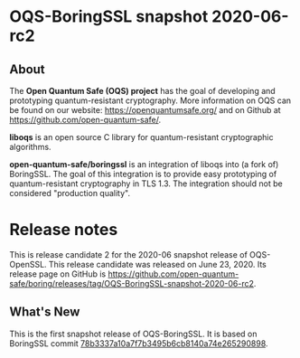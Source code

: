 OQS-BoringSSL snapshot 2020-06-rc2
==================================

About
-----

The **Open Quantum Safe (OQS) project** has the goal of developing and prototyping quantum-resistant cryptography.  More information on OQS can be found on our website: https://openquantumsafe.org/ and on Github at https://github.com/open-quantum-safe/.

**liboqs** is an open source C library for quantum-resistant cryptographic algorithms.

**open-quantum-safe/boringssl** is an integration of liboqs into (a fork of) BoringSSL.  The goal of this integration is to provide easy prototyping of quantum-resistant cryptography in TLS 1.3.  The integration should not be considered "production quality".

Release notes
=============

This is release candidate 2 for the 2020-06 snapshot release of OQS-OpenSSL. This release candidate was released on June 23, 2020. Its release page on GitHub is https://github.com/open-quantum-safe/boring/releases/tag/OQS-BoringSSL-snapshot-2020-06-rc2.

What's New
----------

This is the first snapshot release of OQS-BoringSSL.  It is based on BoringSSL commit [78b3337a10a7f7b3495b6cb8140a74e265290898](https://github.com/google/boringssl/commit/78b3337).
